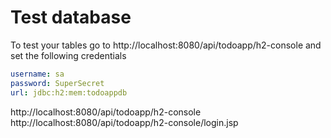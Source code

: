 # Test database


To test your tables go to  http://localhost:8080/api/todoapp/h2-console  and set the following credentials

```yaml
username: sa
password: SuperSecret
url: jdbc:h2:mem:todoappdb
```


http://localhost:8080/api/todoapp/h2-console
http://localhost:8080/api/todoapp/h2-console/login.jsp